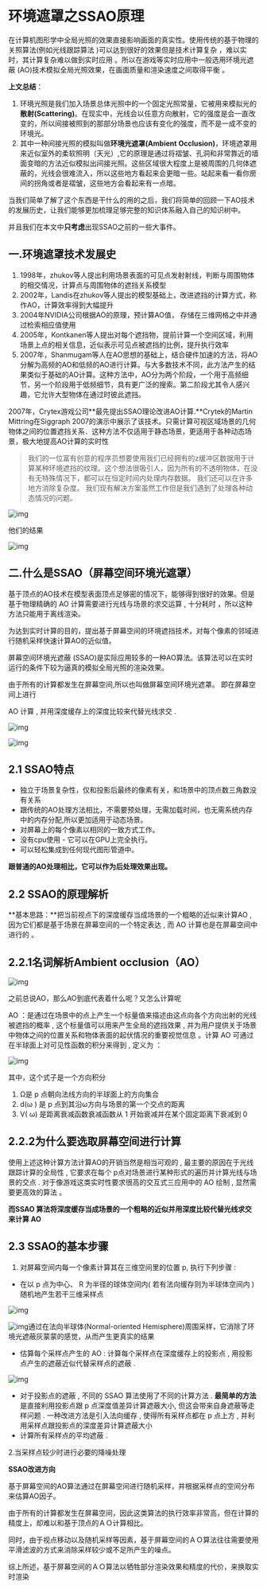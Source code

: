 # 环境遮罩之SSAO原理

在计算机图形学中全局光照的效果直接影响画面的真实性。使用传统的基于物理的关照算法(例如光线跟踪算法 )可以达到很好的效果但是技术计算复杂 ，难以实时，其计算复杂难以做到实时应用 。所以在游戏等实时应用中一般选用环境光遮蔽 (AO)技术模拟全局光照效果，在画面质量和渲染速度之间取得平衡 。

**上文总结**：

1. 环境光照是我们加入场景总体光照中的一个固定光照常量，它被用来模拟光的**散射(Scattering)**。在现实中，光线会以任意方向散射，它的强度是会一直改变的，所以间接被照到的那部分场景也应该有变化的强度，而不是一成不变的环境光。
2. 其中一种间接光照的模拟叫做**环境光遮罩(Ambient Occlusion)**，环境遮罩用来近似室外的柔软照明（天光）,它的原理是通过将褶皱、孔洞和非常靠近的墙面变暗的方法近似模拟出间接光照。这些区域很大程度上是被周围的几何体遮蔽的，光线会很难流入，所以这些地方看起来会更暗一些。站起来看一看你房间的拐角或者是褶皱，这些地方会看起来有一点暗。

当我们简单了解了这个东西是干什么的用的之后，我们将简单的回顾一下AO技术的发展历史，让我们能够更加梳理足够完整的知识体系融入自己的知识树中。

并且我们在本文中**只考虑**出现SSAO之前的一些大事件。

## **一.环境遮罩技术发展史**

1. 1998年，zhukov等人提出利用场景表面的可见点发射射线，判断与周围物体的相交情况，计算点与周围物体的遮挡关系模型
2. 2002年，Landis在zhukov等人提出的模型基础上，改进遮挡的计算方式，称作AO，计算效率得到大幅提升
3. 2004年NVIDIA公司根据AO的原理，预计算AO值， 存储在三维网格之中并通过检索相应值使用
4. 2005年，Kontkanen等人提出对每个遮挡物，提前计算一个空间区域，利用场景上点的相关信息，近似表示可见点被遮挡的比例，提升执行效率
5. 2007年，Shanmugam等人在AO思想的基础上，结合硬件加速的方法，将AO分解为高频的AO和低频的AO进行计算。与大多数技术不同，此方法产生的结果类似于基础的AO计算。这种方法中，AO分为两个阶段，一个用于高频细节，另一个阶段用于低频细节，具有更广泛的搜索。第二阶段尤其令人感兴趣，它允许大型物体在通过时彼此遮挡。

2007年，Crytex游戏公司**最先提出SSAO理论改进AO计算.**Crytek的Martin Mittring在Siggraph 2007的演示中展示了该技术。只需计算可视区域场景的几何物体之间的位置遮挡关系．这种方法不仅适用于静态场景，更适用于各种动态场景，极大地提高AO计算的实时性

> 我们的一位富有创意的程序员想要使用我们已经拥有的z缓冲区数据用于计算某种环境遮挡的纹理。这个想法很吸引人，因为所有的不透明物体，在没有无特殊情况下，都可以在恒定时间内处理内存数据。 我们还可以在许多地方消除复杂度。 我们现有解决方案虽然工作但是我们遇到了处理各种动态情况的问题。

![img](SSAO_PrinCiple.assets/v2-9ab3958ff76d872cef78af711d36853c_1440w.jpg)

他们的结果

![img](SSAO_PrinCiple.assets/v2-d38e328086f28d10db282e41de06b7e2_1440w.jpg)

## **二.什么是SSAO（屏幕空间环境光遮罩**）

基于顶点的AO技术在模型表面顶点足够密的情况下，能够得到很好的效果。但是基于物理精确的 AO 计算需要进行光线与场景的求交运算 , 十分耗时 ，所以这种方法只能用于离线渲染。

为达到实时计算的目的，提出基于屏幕空间的环境遮挡技术，对每个像素的邻域进行随机采样快速计算AO的近似值。

屏幕空间环境光遮蔽 (SSAO)是实际应用较多的一种AO算法。该算法可以在实时运行的条件下较为逼真的模拟全局光照的渲染效果。

由于所有的计算都发生在屏幕空间,所以也叫做屏幕空间环境光遮罩。 即在屏幕空间上进行

AO 计算 , 并用深度缓存上的深度比较来代替光线求交 .



![img](SSAO_PrinCiple.assets/v2-b16d526b2292ef417c9bfab69cca2778_1440w.jpg)

![img](SSAO_PrinCiple.assets/v2-38aead1a7b69fe3d50f6ee21c0ac01af_1440w.jpg)

## **2.1 SSAO特点**

- 独立于场景复杂性，仅和投影后最终的像素有关，和场景中的顶点数三角数没有关系
- 跟传统的AO处理方法相比，不需要预处理，无需加载时间，也无需系统内存中的内存分配,所以更加适用于动态场景。
- 对屏幕上的每个像素以相同的一致方式工作。
- 没有cpu使用 - 它可以在GPU上完全执行。
- 可以轻松集成到任何现代图形管道中。

**跟普通的AO处理相比，它可以作为后处理效果出现。**

## **2.2 SSAO的原理解析**

**基本思路：**把当前视点下的深度缓存当成场景的一个粗略的近似来计算AO , 因为它们都是基于场景在屏幕空间的一个特定表达 , 而 AO 计算也是在屏幕空间中进行的 。

## 2.2.1名词解析Ambient occlusion（AO）

![img](SSAO_PrinCiple.assets/v2-c39bc40cfdf95b3474fbc3da02befc88_1440w.jpg)

之前总说AO，那么AO到底代表着什么呢？又怎么计算呢

AO ：是通过在场景中的点上产生一个标量值来描述由这点向各个方向出射的光线被遮挡的概率 , 这个标量值可以用来产生全局的遮挡效果 , 并为用户提供关于场景中物体之间的位置关系和物体表面的起伏情况的重要视觉信息 。计算 AO 可通过在半球面上对可见性函数的积分来得到 , 定义为 ：

![img](SSAO_PrinCiple.assets/v2-8323fa4d12db043fa775ebaacc686284_1440w.jpg)

其中，这个式子是一个方向积分

1. Ω是 p 点朝向法线方向的半球面上的方向集合
2. d(ω ) 是 p 点到其沿ω方向与场景的第一个交点的距离
3. V( ω) 是距离衰减函数衰减函数从 1 开始衰减并在某个固定距离下衰减到 0

## 2.2.2为什么要选取屏幕空间进行计算

使用上述这种计算方法计算AO的开销当然是相当可观的 , 最主要的原因在于光线跟踪计算的全局性 , 它要求在每个 p点对场景进行某种形式的遍历并计算光线与场景的交点 . 对于像游戏这类实时性要求很高的交互式三应用中的 AO 绘制 , 显然需要更高效的算法 。

**而SSAO 算法将深度缓存当成场景的一个粗略的近似并用深度比较代替光线求交来计算 AO**

## **2.3 SSAO的基本步骤**

1. 对屏幕空间内每一个像素计算其在三维空间里的位置 p, 执行下列步骤 :

- 在以 p 点为中心、 R 为半径的球体空间内( 若有法向缓存则为半球体空间内 ) 随机地产生若干三维采样点

![img](SSAO_PrinCiple.assets/v2-2bf00069ded7987c463de070bff0e5bf_1440w.jpg)

![img](SSAO_PrinCiple.assets/v2-84e94f17397c2b7fc30a85c28e618b1f_1440w.jpg)通过在法向半球体(Normal-oriented Hemisphere)周围采样，它消除了环境光遮蔽灰蒙蒙的感觉，从而产生更真实的结果

- 估算每个采样点产生的 AO : 计算每个采样点在深度缓存上的投影点 , 用投影点产生的遮蔽近似代替采样点的遮蔽 .

![img](SSAO_PrinCiple.assets/v2-8e4669188d95781b386b16f6a59ab050_1440w.jpg)

- 对于投影点的遮蔽 , 不同的 SSAO 算法使用了不同的计算方法 . **最简单的方法**是直接利用投影点跟 p 点深度值差异计算遮蔽大小, 但这会带来自身遮蔽等走样问题 . 一种改进方法是引入法向缓存 , 使得所有采样点都在 p 点上方 , 并利用采样点跟投影点的深度差异计算遮蔽大小
- 计算所有采样点的平均遮蔽 .

2.当采样点较少时进行必要的降噪处理

**SSAO改进方向**

基于屏幕空间的AO算法通过在屏幕空间进行随机采样，并根据采样点的空间分布来估算AO因子。

由于所有的计算都发生在屏幕空间，因此这类算法的执行效率非常高，但在计算的精度上，却难以和基于顶点的ＡＯ计算相比。

同时，由于视点移动以及随机采样等因素，基于屏幕空间的ＡＯ算法往往需要使用平滑滤波的方式来消除采样较少或不足所产生的噪点。

综上所述，基于屏幕空间的ＡＯ算法以牺牲部分渲染效果和精度的代价，来换取实时渲染